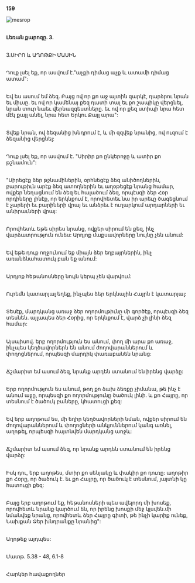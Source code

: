 **159**

![mesrop](https://volamar.ru/audio_video/foto/01/detbible/B334.BMP)

\
**Լեռան քարոզը. 3.**

\
3.ՍԻՐՈ և ԱՂՈԹՔԻ ՄԱՍԻՆ

\
Դուք լսել եք, որ ասվում է."աչքի դիմաց աչք և ատամի դիմաց ատամ":

\
Եվ ես ասում եմ ձեզ. Բայց ով որ քո աջ այտին զարկէ, դարձրու նրան եւ միւսը. եւ ով որ կամենայ քեզ դատի տալ եւ քո շապիկը վերցնել, նրան տուր նաեւ վերնազգեստները. եւ ով որ քեզ ստիպի նրա հետ մէկ քայլ անել, նրա հետ Երկու Քայլ արա":

\
Տվեք նրան, ով ձեզանից խնդրում է, և մի զզվեք նրանից, ով ուզում է ձեզանից վերցնել:

\
Դուք լսել եք, որ ասվում է. "Սիրիր քո ընկերոջը և ատիր քո թշնամուն":

\
"Սիրեցէք ձեր թշնամիներին, օրհնեցէք ձեզ անիծողներին, բարութիւն արէք ձեզ ատողներին եւ աղօթեցէք նրանց համար, ովքեր նեղացնում են ձեզ եւ հալածում ձեզ, որպէսզի ձեր Հօր որդիները լինէք, որ երկնքում է, որովհետեւ նա իր արեւը ծագեցնում է չարերի եւ բարիների վրայ եւ անձրեւ է ուղարկում արդարների եւ անիրաւների վրայ:

\
Որովհետև Եթե սիրես նրանց, ովքեր սիրում են քեզ, ինչ վարձատրություն ունես: Արդյոք մաքսավորները նույնը չեն անում:

\
Եվ եթե դուք ողջունում եք միայն ձեր եղբայրներին, ինչ առանձնահատուկ բան եք անում:

\
Արդյոք հեթանոսները նույն կերպ չեն վարվում:

\
Ուրեմն կատարյալ եղեք, ինչպես ձեր Երկնային Հայրն է կատարյալ:

\
Տեսէք, մարդկանց առաջ ձեր ողորմութիւնը մի գործէք, որպէսզի ձեզ տեսնեն. այլապես ձեր Հօրից, որ երկնքում է, վարձ չի լինի ձեզ համար:

\
Այսպիսով. երբ ողորմություն ես անում, փող մի արա քո առաջ, ինչպես կեղծավորներն են անում ժողովարաններում և փողոցներում, որպեսզի մարդիկ փառաբանեն նրանց:

\
Ճշմարիտ եմ ասում ձեզ, նրանք արդեն ստանում են իրենց վարձը:

\
Երբ ողորմություն ես անում, թող քո ձախ ձեռքը չիմանա, թե ինչ է անում աջը, որպեսզի քո ողորմությունը ծածուկ լինի. և քո Հայրը, որ տեսնում է ծածուկ բաները, կհատուցի քեզ:

\
Եվ երբ աղոթում ես, մի եղիր կեղծավորների նման, ովքեր սիրում են ժողովարաններում և փողոցների անկյուններում կանգ առնել, աղոթել, որպեսզի հայտնվեն մարդկանց առջև:

\
Ճշմարիտ եմ ասում ձեզ, որ նրանք արդեն ստանում են իրենց վարձը:

\
Իսկ դու, երբ աղոթես, մտիր քո սենյակը և փակիր քո դուռը: աղոթիր քո Հօրը, որ ծածուկ է. եւ քո Հայրը, որ ծածուկ է տեսնում, յայտնի կը հատուցի քեզ:

\
Բայց երբ աղոթում եք, հեթանոսների պես ավելորդ մի խոսեք, որովհետև նրանք կարծում են, որ իրենց խոսքի մեջ կլսվեն.մի նմանվեք նրանց, որովհետև ձեր Հայրը գիտի, թե ինչի կարիք ունեք, Նախքան Ձեր խնդրանքը նրանից":

\
Աղոթեք այդպես:

\
Մատթ. 5.38 - 48, 6.1-8

\
Հարկեր հավաքողներ

